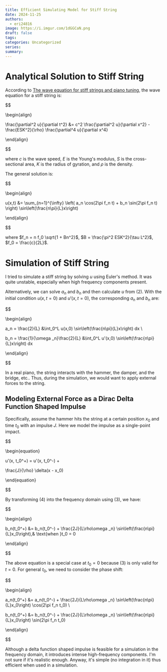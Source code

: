 ```yaml
---
title: Efficient Simulating Model for Stiff String
date: 2024-11-25
authors:
  - eri24816
image: https://i.imgur.com/1dGGCaN.png
draft: false
tags: 
categories: Uncategorized
series: 
summary:
---
```

# Analytical Solution to Stiff String

According to [The wave equation for stiff strings and piano tuning](https://upcommons.upc.edu/bitstream/handle/2117/101752/GraciaSanz.piano.RSCM.2017.pdf), the wave equation for a stiff string is:

$$

\begin{align}

\frac{\partial^2 u}{\partial t^2} &= c^2 \frac{\partial^2 u}{\partial x^2} - \frac{ESK^2}{\rho} \frac{\partial^4 u}{\partial x^4}

\end{align}

$$

where $c$ is the wave speed, $E$ is the Young's modulus, $S$ is the cross-sectional area, $K$ is the radius of gyration, and $\rho$ is the density.

The general solution is:

  

$$

\begin{align}

u(x,t) &= \sum_{n=1}^{\infty} \left( a_n \cos(2\pi f_n t) + b_n \sin(2\pi f_n t) \right) \sin\left(\frac{n\pi}{L}x\right)

\end{align}

$$

  

where $f_n = n f_0 \sqrt{1 + Bn^2}$, $B = \frac{\pi^2 ESK^2}{\tau L^2}$, $f_0 = \frac{c}{2L}$.

  

# Simulation of Stiff String

I tried to simulate a stiff string by solving $u$ using Euler's method. It was quite unstable, especially when high frequency components present.

Alternatively, we can solve $a_n$ and $b_n$ and then calculate $u$ from (2). With the initial condition $u(x,t=0)$ and $u'(x,t=0)$, the corresponding $a_n$ and $b_n$ are:

  

$$

\begin{align}

a_n = \frac{2}{L} &\int_0^L u(x,0) \sin\left(\frac{n\pi}{L}x\right) dx \\

b_n = \frac{1}{\omega _n}\frac{2}{L} &\int_0^L u'(x,0) \sin\left(\frac{n\pi}{L}x\right) dx

\end{align}

$$

  

In a real piano, the string interacts with the hammer, the damper, and the bridge, etc.. Thus, during the simulation, we would want to apply external forces to the string.

  

## Modeling External Force as a Dirac Delta Function Shaped Impulse

  

Specifically, assume the hammer hits the string at a certain position $x_0$ and time $t_0$ with an impulse $J$. Here we model the impulse as a single-point impact.

  

$$

\begin{equation}

u'(x, t_0^+) = u'(x, t_0^-) +

\frac{J}{\rho} \delta(x - x_0)

\end{equation}

$$

  

By transforming (4) into the frequency domain using (3), we have:

  

$$

\begin{align}

b_n(t_0^+) &= b_n(t_0^-) + \frac{2J}{L\rho\omega _n} \sin\left(\frac{n\pi}{L}x_0\right),& \text{when }t_0 = 0

\end{align}

$$

  

The above equation is a special case at $t_0 = 0$ because (3) is only valid for $t = 0$. For general $t_0$, we need to consider the phase shift:

  

$$

\begin{align}

a_n(t_0^+) &= a_n(t_0^-) + \frac{2J}{L\rho\omega _n} \sin\left(\frac{n\pi}{L}x_0\right) \cos(2\pi f_n t_0) \\

b_n(t_0^+) &= b_n(t_0^-) + \frac{2J}{L\rho\omega _n} \sin\left(\frac{n\pi}{L}x_0\right) \sin(2\pi f_n t_0)

\end{align}

$$

  

Although a delta function shaped impulse is feasible for a simulation in the frequency domain, it introduces intense high-frequency components. I'm not sure if it's realistic enough. Anyway, it's simple (no integration in it) thus efficient when used in a simulation.
  
